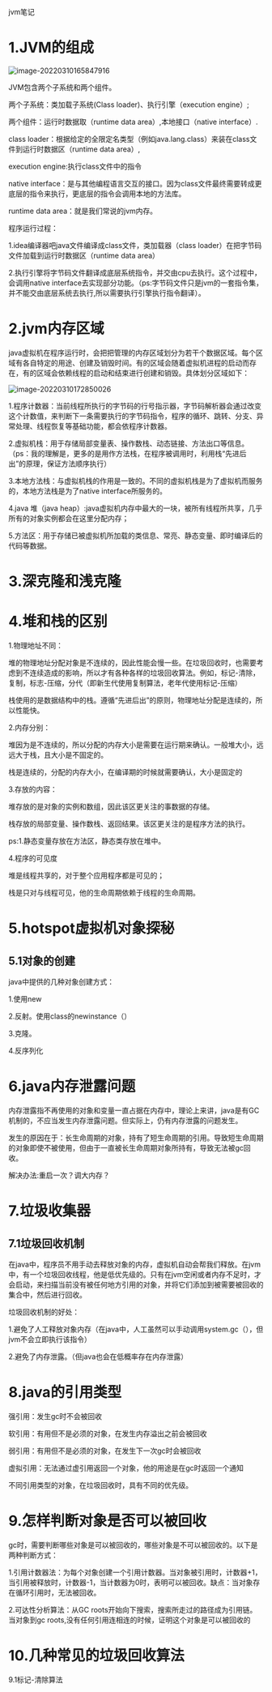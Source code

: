 jvm笔记

# 1.JVM的组成

![image-20220310165847916](E:\github-space\doc\jvm结构图.png)

JVM包含两个子系统和两个组件。

两个子系统：类加载子系统(Class loader)、执行引擎（execution engine）;

两个组件：运行时数据取（runtime data area）,本地接口（native interface）.

class loader：根据给定的全限定名类型（例如java.lang.class）来装在class文件到运行时数据区（runtime data area）,

execution engine:执行class文件中的指令

native interface：是与其他编程语言交互的接口。因为class文件最终需要转成更底层的指令来执行，更底层的指令会调用本地的方法库。

runtime data area：就是我们常说的jvm内存。

程序运行过程：

1.idea编译器吧java文件编译成class文件，类加载器（class loader）在把字节码文件加载到运行时数据区（runtime data area）

2.执行引擎将字节码文件翻译成底层系统指令，并交由cpu去执行。这个过程中，会调用native interface去实现部分功能。（ps:字节码文件只是jvm的一套指令集，并不能交由底层系统去执行,所以需要执行引擎执行指令翻译）。

# 2.jvm内存区域

java虚拟机在程序运行时，会把把管理的内存区域划分为若干个数据区域。每个区域有各自特定的用途、创建及销毁时间。有的区域会随着虚拟机进程的启动而存在，有的区域会依赖线程的启动和结束进行创建和销毁。具体划分区域如下：

![image-20220310172850026](E:\github-space\doc\jvm内存组成图.png)

1.程序计数器：当前线程所执行的字节码的行号指示器，字节码解析器会通过改变这个计数值，来判断下一条需要执行的字节码指令，程序的循环、跳转、分支、异常处理、线程恢复等基础功能，都会依程序计数器。

2.虚拟机栈：用于存储局部变量表、操作数栈、动态链接、方法出口等信息。（ps：我的理解是，更多的是用作方法栈，在程序被调用时，利用栈“先进后出”的原理，保证方法顺序执行）

3.本地方法栈：与虚拟机栈的作用是一致的。不同的虚拟机栈是为了虚拟机而服务的，本地方法栈是为了native interface所服务的。

4.java 堆（java heap）:java虚拟机内存中最大的一块，被所有线程所共享，几乎所有的对象实例都会在这里分配内存；

5.方法区：用于存储已被虚拟机所加载的类信息、常亮、静态变量、即时编译后的代码等数据。

# 3.深克隆和浅克隆

# 4.堆和栈的区别



1.物理地址不同：

堆的物理地址分配对象是不连续的，因此性能会慢一些。在垃圾回收时，也需要考虑到不连续造成的影响，所以才有各种各样的垃圾回收算法。例如，标记-清除，复制，标志-压缩，分代（即新生代使用复制算法，老年代使用标记-压缩）

栈使用的是数据结构中的栈。遵循“先进后出”的原则，物理地址分配是连续的，所以性能快。

2.内存分别：

堆因为是不连续的，所以分配的内存大小是需要在运行期来确认。一般堆大小，远远大于栈，且大小是不固定的。

栈是连续的，分配的内存大小，在编译期的时候就需要确认，大小是固定的

3.存放的内容：

堆存放的是对象的实例和数组，因此该区更关注的事数据的存储。

栈存放的局部变量、操作数栈、返回结果。该区更关注的是程序方法的执行。

ps:1.静态变量存放在方法区，静态类存放在堆中。

4.程序的可见度

堆是线程共享的，对于整个应用程序都是可见的；

栈是只对与线程可见，他的生命周期依赖于线程的生命周期。

# 5.hotspot虚拟机对象探秘

## 5.1对象的创建

java中提供的几种对象创建方式：

1.使用new

2.反射。使用class的newinstance（）

3.克隆。

4.反序列化

# 6.java内存泄露问题

内存泄露指不再使用的对象和变量一直占据在内存中，理论上来讲，java是有GC机制的，不应当发生内存泄露问题。但实际上，仍有内存泄露的问题发生。

发生的原因在于：长生命周期的对象，持有了短生命周期的引用。导致短生命周期的对象即使不被使用，但由于一直被长生命周期对象所持有，导致无法被gc回收。

解决办法:重启一次？调大内存？

# 7.垃圾收集器

## 7.1垃圾回收机制

在java中，程序员不用手动去释放对象的内存，虚拟机自动会帮我们释放。在jvm中，有一个垃圾回收线程，他是低优先级的。只有在jvm空闲或者内存不足时，才会启动，来扫描当前没有被任何地方引用的对象，并将它们添加到被需要被回收的集合中，然后进行回收。

垃圾回收机制的好处：

1.避免了人工释放对象内存（在java中，人工虽然可以手动调用system.gc（），但jvm不会立即执行该指令）

2.避免了内存泄露。（但java也会在低概率存在内存泄露）

# 8.java的引用类型

强引用：发生gc时不会被回收

软引用：有用但不是必须的对象，在发生内存溢出之前会被回收

弱引用：有用但不是必须的对象，在发生下一次gc时会被回收

虚拟引用：无法通过虚引用返回一个对象，他的用途是在gc时返回一个通知

不同引用类型的对象，在垃圾回收时，具有不同的优先级。

# 9.怎样判断对象是否可以被回收

gc时，需要判断哪些对象是可以被回收的，哪些对象是不可以被回收的。以下是两种判断方式：

1.引用计数器法：为每个对象创建一个引用计数器。当对象被引用时，计数器+1，当引用被释放时，计数器-1，当计数器为0时，表明可以被回收。缺点：当对象存在循环引用时，无法被回收。

2.可达性分析算法：从GC roots开始向下搜索，搜索所走过的路径成为引用链。当对象到gc roots,没有任何引用连相连的时候，证明这个对象是可以被回收的

# 10.几种常见的垃圾回收算法

9.1标记-清除算法



























